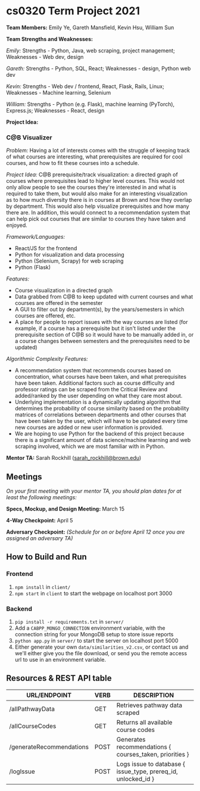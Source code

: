 # cs0320 Term Project 2021

**Team Members:** Emily Ye, Gareth Mansfield, Kevin Hsu, William Sun

**Team Strengths and Weaknesses:**

_Emily:_ Strengths - Python, Java, web scraping, project management; Weaknesses - Web dev, design

_Gareth:_ Strengths - Python, SQL, React; Weaknesses - design, Python web dev

_Kevin:_ Strengths - Web dev / frontend, React, Flask, Rails, Linux; Weaknesses - Machine learning, Selenium

_William:_ Strengths - Python (e.g. Flask), machine learning (PyTorch), Express.js; Weaknesses - React, design

**Project Idea:**
### C@B Visualizer
_Problem:_ Having a lot of interests comes with the struggle of keeping track of what courses are interesting, 
what prerequisites are required for cool courses, and how to fit these courses into a schedule.

_Project Idea:_ C@B prerequisite/track visualization: a directed graph of courses where prerequisites lead to 
higher level courses. This would not only allow people to see the courses they're interested in and what is 
required to take them, but would also make for an interesting visualization as to how much diversity there is in 
courses at Brown and how they overlap by department. This would also help visualize prerequisites and how many there are.
In addition, this would connect to a recommendation system that can help pick out courses that are similar to courses
they have taken and enjoyed.

_Framework/Languages:_
* React/JS for the frontend
* Python for visualization and data processing
* Python (Selenium, Scrapy) for web scraping
* Python (Flask)

_Features:_
* Course visualization in a directed graph
* Data grabbed from C@B to keep updated with current courses and what courses are offered in the semester
* A GUI to filter out by department(s), by the years/semesters in which courses are offered, etc.
* A place for people to report issues with the way courses are listed (for example, if a course has a prerequisite but it isn't listed under the prerequisite section of C@B so it would have to be manually added in, or a course changes between semesters and the prerequisites need to be updated)

_Algorithmic Complexity Features:_
* A recommendation system that recommends courses based on concentration, what courses have been taken, and what 
  prerequisites have been taken. Additional factors such as course difficulty and professor ratings can be scraped from
  the Critical Review and added/ranked by the user depending on what they care most about.
* Underlying implementation is a dynamically updating algorithm that determines the probability of course similarity 
  based on the probability matrices of correlations between departments and other courses that have been taken by 
  the user, which will have to be updated every time new courses are added or new user information is provided.
* We are hoping to use Python for the backend of this project because there is a significant amount of data 
  science/machine learning and web scraping involved, which we are most familiar with in Python.

**Mentor TA:** Sarah Rockhill (sarah_rockhill@brown.edu)

## Meetings
_On your first meeting with your mentor TA, you should plan dates for at least the following meetings:_

**Specs, Mockup, and Design Meeting:** March 15

**4-Way Checkpoint:** April 5

**Adversary Checkpoint:** _(Schedule for on or before April 12 once you are assigned an adversary TA)_

## How to Build and Run

### Frontend
1. `npm install` in `client/`
2. `npm start` in `client` to start the webpage on localhost port 3000

### Backend
1. `pip install -r requirements.txt` in `server/`
2. Add a `CABPP_MONGO_CONNECTION` environment variable, with the connection string for your MongoDB setup to store issue reports
3. `python app.py` in `server/` to start the server on localhost port 5000
4. Either generate your own `data/similarities_v2.csv`, or contact us and we'll either give you the file download, or send you the remote access url to use in an environment variable.


## Resources & REST API table
| URL/ENDPOINT             | VERB | DESCRIPTION                                                   |
|--------------------------|------|---------------------------------------------------------------|
| /allPathwayData          | GET  | Retrieves pathway data scraped                                |
| /allCourseCodes          | GET  | Returns all available course codes                            |
| /generateRecommendations | POST | Generates recommendations { courses_taken, priorities }       |
| /logIssue                | POST | Logs issue to database { issue_type, prereq_id, unlocked_id } |


